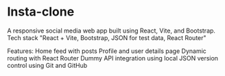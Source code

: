 # Insta-clone

A responsive social media web app built using React, Vite, and Bootstrap.
Tech stack "React + Vite, Bootstrap, JSON for test data, React Router"


Features:
Home feed with posts
Profile and user details page
Dynamic routing with React Router
Dummy API integration using local JSON
version control using Git and GitHub
